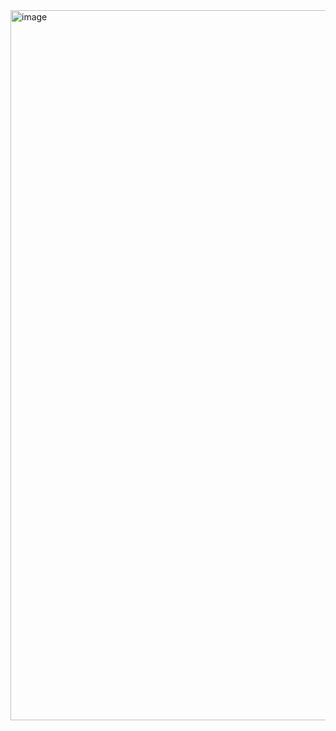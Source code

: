 

<img width="1136" alt="image" src="https://github.com/user-attachments/assets/d18c6b70-ba8b-4edb-8bc6-3225438daf23" />
